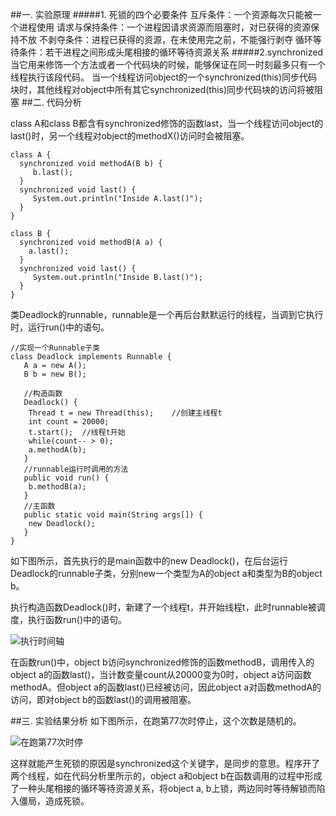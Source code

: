 ##一. 实验原理
#####1. 死锁的四个必要条件
互斥条件：一个资源每次只能被一个进程使用
请求与保持条件：一个进程因请求资源而阻塞时，对已获得的资源保持不放
不剥夺条件：进程已获得的资源，在未使用完之前，不能强行剥夺
循环等待条件：若干进程之间形成头尾相接的循环等待资源关系
#####2.synchronized
当它用来修饰一个方法或者一个代码块的时候，能够保证在同一时刻最多只有一个线程执行该段代码。
当一个线程访问object的一个synchronized(this)同步代码块时，其他线程对object中所有其它synchronized(this)同步代码块的访问将被阻塞 
##二. 代码分析

class A和class B都含有synchronized修饰的函数last，当一个线程访问object的last()时，另一个线程对object的methodX()访问时会被阻塞。

    class A {
	  synchronized void methodA(B b) {
		 b.last();
	  }
	  synchronized void last() {
		 System.out.println("Inside A.last()");	
	  }
    }

    class B {
	  synchronized void methodB(A a) {
		a.last();
	  }
	  synchronized void last() {
		 System.out.println("Inside B.last()");
	  }
    }
类Deadlock的runnable，runnable是一个再后台默默运行的线程，当调到它执行时，运行run()中的语句。

    //实现一个Runnable子类
    class Deadlock implements Runnable {
	   A a = new A();
	   B b = new B();
	
	   //构造函数
	   Deadlock() {
		Thread t = new Thread(this);	//创建主线程t
		int count = 20000;
		t.start();	//线程t开始
		while(count-- > 0);
		a.methodA(b);
	   }
	   //runnable运行时调用的方法
	   public void run() {
		b.methodB(a);
	   }
	   //主函数
	   public static void main(String args[]) {
		new Deadlock();
	   }
    }
如下图所示，首先执行的是main函数中的new Deadlock()，在后台运行Deadlock的runnable子类，分别new一个类型为A的object a和类型为B的object b。

执行构造函数Deadlock()时，新建了一个线程t，并开始线程t，此时runnable被调度，执行函数run()中的语句。


![执行时间轴](http://upload-images.jianshu.io/upload_images/3176291-188f2df95af1ef22.png?imageMogr2/auto-orient/strip%7CimageView2/2/w/1240)

在函数run()中，object b访问synchronized修饰的函数methodB，调用传入的object a的函数last()，当计数变量count从20000变为0时，object a访问函数methodA。但object a的函数last()已经被访问，因此object a对函数methodA的访问，即对object b的函数last()的调用被阻塞。

##三. 实验结果分析
如下图所示，在跑第77次时停止，这个次数是随机的。

![在跑第77次时停](http://upload-images.jianshu.io/upload_images/3176291-e04d6167f330523d.png?imageMogr2/auto-orient/strip%7CimageView2/2/w/1240)

这样就能产生死锁的原因是synchronized这个关键字，是同步的意思。程序开了两个线程，如在代码分析里所示的，object a和object b在函数调用的过程中形成了一种头尾相接的循环等待资源关系，将object a, b上锁，两边同时等待解锁而陷入僵局，造成死锁。